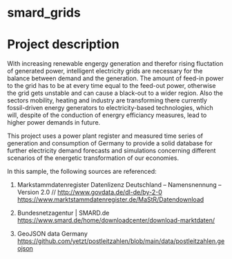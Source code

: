 # smard_grids

# Project description

With increasing renewable engergy generation and therefor rising fluctation of generated power, intelligent electricity grids are necessary for the balance between demand and the generation. The amount of feed-in power to the grid has to be at every time equal to the feed-out power, otherwise the grid gets unstable and can cause a black-out to a wider region. Also the sectors mobility, heating and industry are transforming there currently fossil-driven energy generators to electricity-based technologies, which will, despite of the conduction of energry efficiancy measures, lead to higher power demands in future.

This project uses a power plant register and measured time series of generation and consumption of Germany to provide a solid database for further electricity demand forecasts and simulations concerning different scenarios of the energetic transformation of our economies.

In this sample, the following sources are referenced:

1. Markstammdatenregister
Datenlizenz Deutschland – Namensnennung – Version 2.0 // http://www.govdata.de/dl-de/by-2-0
https://www.marktstammdatenregister.de/MaStR/Datendownload

2. Bundesnetzagentur | SMARD.de
https://www.smard.de/home/downloadcenter/download-marktdaten/

3. GeoJSON data Germany
https://github.com/yetzt/postleitzahlen/blob/main/data/postleitzahlen.geojson